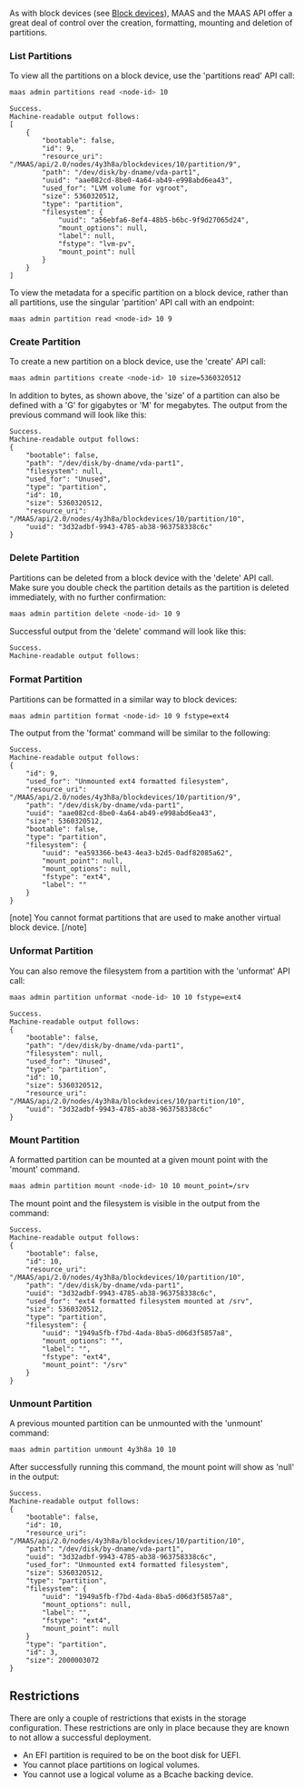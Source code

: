 <!-- deb-2-7-cli
||2.7|2.8|2.9|
|-----:|:-----:|:-----:|:-----:|
|Snap|[CLI](partitions-snap-2-7-cli/2982) ~ [UI](partitions-snap-2-7-ui/2983)|[CLI](partitions-snap-2-8-cli/2984) ~ [UI](partitions-snap-2-8-ui/2985)|[CLI](partitions-snap-2-9-cli/2986) ~ [UI](partitions-snap-2-9-ui/2987)|
|Packages|**CLI** ~ [UI](partitions-deb-2-7-ui/2989)|[CLI](partitions-deb-2-8-cli/2990) ~ [UI](partitions-deb-2-8-ui/2991)|[CLI](partitions-deb-2-9-cli/2992) ~ [UI](partitions-deb-2-9-ui/2993)|
 deb-2-7-cli -->

<!-- deb-2-7-ui
||2.7|2.8|2.9|
|-----:|:-----:|:-----:|:-----:|
|Snap|[CLI](partitions-snap-2-7-cli/2982) ~ [UI](partitions-snap-2-7-ui/2983)|[CLI](partitions-snap-2-8-cli/2984) ~ [UI](partitions-snap-2-8-ui/2985)|[CLI](partitions-snap-2-9-cli/2986) ~ [UI](partitions-snap-2-9-ui/2987)|
|Packages|[CLI](partitions-deb-2-7-cli/2988) ~ |**UI**|[CLI](partitions-deb-2-8-cli/2990) ~ [UI](partitions-deb-2-8-ui/2991)|[CLI](partitions-deb-2-9-cli/2992) ~ [UI](partitions-deb-2-9-ui/2993)|
 deb-2-7-ui -->

<!-- deb-2-8-cli
||2.7|2.8|2.9|
|-----:|:-----:|:-----:|:-----:|
|Snap|[CLI](partitions-snap-2-7-cli/2982) ~ [UI](partitions-snap-2-7-ui/2983)|[CLI](partitions-snap-2-8-cli/2984) ~ [UI](partitions-snap-2-8-ui/2985)|[CLI](partitions-snap-2-9-cli/2986) ~ [UI](partitions-snap-2-9-ui/2987)|
|Packages|[CLI](partitions-deb-2-7-cli/2988) ~ [UI](partitions-deb-2-7-ui/2989)||**CLI** ~ [UI](partitions-deb-2-8-ui/2991)|[CLI](partitions-deb-2-9-cli/2992) ~ [UI](partitions-deb-2-9-ui/2993)|
 deb-2-8-cli -->

<!-- deb-2-8-ui
||2.7|2.8|2.9|
|-----:|:-----:|:-----:|:-----:|
|Snap|[CLI](partitions-snap-2-7-cli/2982) ~ [UI](partitions-snap-2-7-ui/2983)|[CLI](partitions-snap-2-8-cli/2984) ~ [UI](partitions-snap-2-8-ui/2985)|[CLI](partitions-snap-2-9-cli/2986) ~ [UI](partitions-snap-2-9-ui/2987)|
|Packages|[CLI](partitions-deb-2-7-cli/2988) ~ [UI](partitions-deb-2-7-ui/2989)|[CLI](partitions-deb-2-8-cli/2990) ~ |**UI**|[CLI](partitions-deb-2-9-cli/2992) ~ [UI](partitions-deb-2-9-ui/2993)|
 deb-2-8-ui -->

<!-- deb-2-9-cli
||2.7|2.8|2.9|
|-----:|:-----:|:-----:|:-----:|
|Snap|[CLI](partitions-snap-2-7-cli/2982) ~ [UI](partitions-snap-2-7-ui/2983)|[CLI](partitions-snap-2-8-cli/2984) ~ [UI](partitions-snap-2-8-ui/2985)|[CLI](partitions-snap-2-9-cli/2986) ~ [UI](partitions-snap-2-9-ui/2987)|
|Packages|[CLI](partitions-deb-2-7-cli/2988) ~ [UI](partitions-deb-2-7-ui/2989)|[CLI](partitions-deb-2-8-cli/2990) ~ [UI](partitions-deb-2-8-ui/2991)||**CLI** ~ [UI](partitions-deb-2-9-ui/2993)|
 deb-2-9-cli -->

<!-- deb-2-9-ui
||2.7|2.8|2.9|
|-----:|:-----:|:-----:|:-----:|
|Snap|[CLI](partitions-snap-2-7-cli/2982) ~ [UI](partitions-snap-2-7-ui/2983)|[CLI](partitions-snap-2-8-cli/2984) ~ [UI](partitions-snap-2-8-ui/2985)|[CLI](partitions-snap-2-9-cli/2986) ~ [UI](partitions-snap-2-9-ui/2987)|
|Packages|[CLI](partitions-deb-2-7-cli/2988) ~ [UI](partitions-deb-2-7-ui/2989)|[CLI](partitions-deb-2-8-cli/2990) ~ [UI](partitions-deb-2-8-ui/2991)|[CLI](partitions-deb-2-9-cli/2992) ~ |**UI**|
 deb-2-9-ui -->

<!-- snap-2-7-cli
||2.7|2.8|2.9|
|-----:|:-----:|:-----:|:-----:|
|Snap|**CLI** ~ [UI](partitions-snap-2-7-ui/2983)|[CLI](partitions-snap-2-8-cli/2984) ~ [UI](partitions-snap-2-8-ui/2985)|[CLI](partitions-snap-2-9-cli/2986) ~ [UI](partitions-snap-2-9-ui/2987)|
|Packages|[CLI](partitions-deb-2-7-cli/2988) ~ [UI](partitions-deb-2-7-ui/2989)|[CLI](partitions-deb-2-8-cli/2990) ~ [UI](partitions-deb-2-8-ui/2991)|[CLI](partitions-deb-2-9-cli/2992) ~ [UI](partitions-deb-2-9-ui/2993)|
 snap-2-7-cli -->

<!-- snap-2-7-ui
||2.7|2.8|2.9|
|-----:|:-----:|:-----:|:-----:|
|Snap|[CLI](partitions-snap-2-7-cli/2982) ~ |**UI**|[CLI](partitions-snap-2-8-cli/2984) ~ [UI](partitions-snap-2-8-ui/2985)|[CLI](partitions-snap-2-9-cli/2986) ~ [UI](partitions-snap-2-9-ui/2987)|
|Packages|[CLI](partitions-deb-2-7-cli/2988) ~ [UI](partitions-deb-2-7-ui/2989)|[CLI](partitions-deb-2-8-cli/2990) ~ [UI](partitions-deb-2-8-ui/2991)|[CLI](partitions-deb-2-9-cli/2992) ~ [UI](partitions-deb-2-9-ui/2993)|
 snap-2-7-ui -->

<!-- snap-2-8-cli
||2.7|2.8|2.9|
|-----:|:-----:|:-----:|:-----:|
|Snap|[CLI](partitions-snap-2-7-cli/2982) ~ [UI](partitions-snap-2-7-ui/2983)||**CLI** ~ [UI](partitions-snap-2-8-ui/2985)|[CLI](partitions-snap-2-9-cli/2986) ~ [UI](partitions-snap-2-9-ui/2987)|
|Packages|[CLI](partitions-deb-2-7-cli/2988) ~ [UI](partitions-deb-2-7-ui/2989)|[CLI](partitions-deb-2-8-cli/2990) ~ [UI](partitions-deb-2-8-ui/2991)|[CLI](partitions-deb-2-9-cli/2992) ~ [UI](partitions-deb-2-9-ui/2993)|
 snap-2-8-cli -->

<!-- snap-2-8-ui
||2.7|2.8|2.9|
|-----:|:-----:|:-----:|:-----:|
|Snap|[CLI](partitions-snap-2-7-cli/2982) ~ [UI](partitions-snap-2-7-ui/2983)|[CLI](partitions-snap-2-8-cli/2984) ~ |**UI**|[CLI](partitions-snap-2-9-cli/2986) ~ [UI](partitions-snap-2-9-ui/2987)|
|Packages|[CLI](partitions-deb-2-7-cli/2988) ~ [UI](partitions-deb-2-7-ui/2989)|[CLI](partitions-deb-2-8-cli/2990) ~ [UI](partitions-deb-2-8-ui/2991)|[CLI](partitions-deb-2-9-cli/2992) ~ [UI](partitions-deb-2-9-ui/2993)|
 snap-2-8-ui -->

<!-- snap-2-9-cli
||2.7|2.8|2.9|
|-----:|:-----:|:-----:|:-----:|
|Snap|[CLI](partitions-snap-2-7-cli/2982) ~ [UI](partitions-snap-2-7-ui/2983)|[CLI](partitions-snap-2-8-cli/2984) ~ [UI](partitions-snap-2-8-ui/2985)||**CLI** ~ [UI](partitions-snap-2-9-ui/2987)|
|Packages|[CLI](partitions-deb-2-7-cli/2988) ~ [UI](partitions-deb-2-7-ui/2989)|[CLI](partitions-deb-2-8-cli/2990) ~ [UI](partitions-deb-2-8-ui/2991)|[CLI](partitions-deb-2-9-cli/2992) ~ [UI](partitions-deb-2-9-ui/2993)|
 snap-2-9-cli -->

<!-- snap-2-9-ui
||2.7|2.8|2.9|
|-----:|:-----:|:-----:|:-----:|
|Snap|[CLI](partitions-snap-2-7-cli/2982) ~ [UI](partitions-snap-2-7-ui/2983)|[CLI](partitions-snap-2-8-cli/2984) ~ [UI](partitions-snap-2-8-ui/2985)|[CLI](partitions-snap-2-9-cli/2986) ~ |**UI**|
|Packages|[CLI](partitions-deb-2-7-cli/2988) ~ [UI](partitions-deb-2-7-ui/2989)|[CLI](partitions-deb-2-8-cli/2990) ~ [UI](partitions-deb-2-8-ui/2991)|[CLI](partitions-deb-2-9-cli/2992) ~ [UI](partitions-deb-2-9-ui/2993)|
 snap-2-9-ui -->

As with block devices (see [Block devices](/t/block-devices/749)), MAAS and the MAAS API offer a great deal of control over the creation, formatting, mounting and deletion of partitions.

<h3 id="heading--list-partitions">List Partitions</h3>

To view all the partitions on a block device, use the 'partitions read' API call:

``` bash
maas admin partitions read <node-id> 10
```

``` nohighlight
Success.
Machine-readable output follows:
[
    {
        "bootable": false,
        "id": 9,
        "resource_uri":
"/MAAS/api/2.0/nodes/4y3h8a/blockdevices/10/partition/9",
        "path": "/dev/disk/by-dname/vda-part1",
        "uuid": "aae082cd-8be0-4a64-ab49-e998abd6ea43",
        "used_for": "LVM volume for vgroot",
        "size": 5360320512,
        "type": "partition",
        "filesystem": {
            "uuid": "a56ebfa6-8ef4-48b5-b6bc-9f9d27065d24",
            "mount_options": null,
            "label": null,
            "fstype": "lvm-pv",
            "mount_point": null
        }
    }
]
```

To view the metadata for a specific partition on a block device, rather than all partitions, use the singular 'partition' API call with an endpoint:

``` basg
maas admin partition read <node-id> 10 9
```

<h3 id="heading--create-partition">Create Partition</h3>

To create a new partition on a block device, use the 'create' API call:

``` bash
maas admin partitions create <node-id> 10 size=5360320512
```

In addition to bytes, as shown above, the 'size' of a partition can also be defined with a 'G' for gigabytes or 'M' for megabytes. The output from the previous command will look like this:

``` nohighlight
Success.
Machine-readable output follows:
{
    "bootable": false,
    "path": "/dev/disk/by-dname/vda-part1",
    "filesystem": null,
    "used_for": "Unused",
    "type": "partition",
    "id": 10,
    "size": 5360320512,
    "resource_uri": "/MAAS/api/2.0/nodes/4y3h8a/blockdevices/10/partition/10",
    "uuid": "3d32adbf-9943-4785-ab38-963758338c6c"
}
```

<h3 id="heading--delete-partition">Delete Partition</h3>

Partitions can be deleted from a block device with the 'delete' API call. Make sure you double check the partition details as the partition is deleted immediately, with no further confirmation:

``` bash
maas admin partition delete <node-id> 10 9
```

Successful output from the 'delete' command will look like this:

``` bash
Success.
Machine-readable output follows:
```

<h3 id="heading--format-partition">Format Partition</h3>

Partitions can be formatted in a similar way to block devices:

``` bash
maas admin partition format <node-id> 10 9 fstype=ext4
```

The output from the 'format' command will be similar to the following:

``` nohighlight
Success.
Machine-readable output follows:
{
    "id": 9,
    "used_for": "Unmounted ext4 formatted filesystem",
    "resource_uri": "/MAAS/api/2.0/nodes/4y3h8a/blockdevices/10/partition/9",
    "path": "/dev/disk/by-dname/vda-part1",
    "uuid": "aae082cd-8be0-4a64-ab49-e998abd6ea43",
    "size": 5360320512,
    "bootable": false,
    "type": "partition",
    "filesystem": {
        "uuid": "ea593366-be43-4ea3-b2d5-0adf82085a62",
        "mount_point": null,
        "mount_options": null,
        "fstype": "ext4",
        "label": ""
    }
}
```

[note]
You cannot format partitions that are used to make another virtual block device.
[/note]

<h3 id="heading--unformat-partition">Unformat Partition</h3>

You can also remove the filesystem from a partition with the 'unformat' API call:

``` bash
maas admin partition unformat <node-id> 10 10 fstype=ext4
```

``` nohighlight
Success.
Machine-readable output follows:
{
    "bootable": false,
    "path": "/dev/disk/by-dname/vda-part1",
    "filesystem": null,
    "used_for": "Unused",
    "type": "partition",
    "id": 10,
    "size": 5360320512,
    "resource_uri": "/MAAS/api/2.0/nodes/4y3h8a/blockdevices/10/partition/10",
    "uuid": "3d32adbf-9943-4785-ab38-963758338c6c"
}
```

<h3 id="heading--mount-partition">Mount Partition</h3>

A formatted partition can be mounted at a given mount point with the 'mount' command.

``` bash
maas admin partition mount <node-id> 10 10 mount_point=/srv
```

The mount point and the filesystem is visible in the output from the command:

``` nohighlight
Success.
Machine-readable output follows:
{
    "bootable": false,
    "id": 10,
    "resource_uri": "/MAAS/api/2.0/nodes/4y3h8a/blockdevices/10/partition/10",
    "path": "/dev/disk/by-dname/vda-part1",
    "uuid": "3d32adbf-9943-4785-ab38-963758338c6c",
    "used_for": "ext4 formatted filesystem mounted at /srv",
    "size": 5360320512,
    "type": "partition",
    "filesystem": {
        "uuid": "1949a5fb-f7bd-4ada-8ba5-d06d3f5857a8",
        "mount_options": "",
        "label": "",
        "fstype": "ext4",
        "mount_point": "/srv"
    }
}
```

<h3 id="heading--unmount-partition">Unmount Partition</h3>

A previous mounted partition can be unmounted with the 'unmount' command:

``` bash
maas admin partition unmount 4y3h8a 10 10
```

After successfully running this command, the mount point will show as 'null' in the output:

``` nohighlight
Success.
Machine-readable output follows:
{
    "bootable": false,
    "id": 10,
    "resource_uri": "/MAAS/api/2.0/nodes/4y3h8a/blockdevices/10/partition/10",
    "path": "/dev/disk/by-dname/vda-part1",
    "uuid": "3d32adbf-9943-4785-ab38-963758338c6c",
    "used_for": "Unmounted ext4 formatted filesystem",
    "size": 5360320512,
    "type": "partition",
    "filesystem": {
        "uuid": "1949a5fb-f7bd-4ada-8ba5-d06d3f5857a8",
        "mount_options": null,
        "label": "",
        "fstype": "ext4",
        "mount_point": null
    }
    "type": "partition",
    "id": 3,
    "size": 2000003072
}
```

<h2 id="heading--restrictions">Restrictions</h2>

There are only a couple of restrictions that exists in the storage configuration. These restrictions are only in place because they are known to not allow a successful deployment.

-   An EFI partition is required to be on the boot disk for UEFI.
-   You cannot place partitions on logical volumes.
-   You cannot use a logical volume as a Bcache backing device.

<!-- LINKS -->